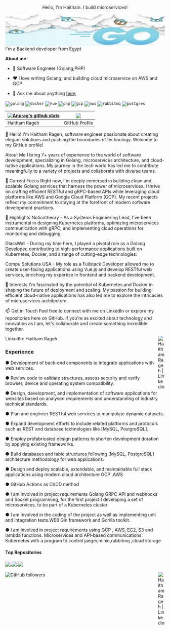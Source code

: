 <!--START_SECTION:badges-->
<!--END_SECTION:badges-->
<p align="center">
Hello, I'm Haitham. I build microservices!
</p>
<p align="center"><a href="https://github.com/haitham911"><img style="float: right;" width="100%" alt="Hello, I'm Haitham. I do open source!" src="./assets/goimage.jfif"  height="100px" /></a></p>

<br />

I'm a Backend developer from Egypt

**About me**

- 💼 Software Engineer (Golang,PHP)

- ❤️ I love writing Golang, and building cloud microservice on AWS and GCP

- 💬 Ask me about anything [here](https://github.com/haitham911/haitham911/issues)
<p float="left">
<code><img height="20" alt="golang" src="https://github.com/haitham911/haitham911/blob/main/assets/go.png"></code>
<code><img height="20" alt="docker" src="https://github.com/haitham911/haitham911/blob/main/assets/docker.png"></code>    
<code><img height="20" alt="kue" src="https://github.com/haitham911/haitham911/blob/main/assets/kube.png"></code> 
<code><img height="20" alt="php" src="https://github.com/haitham911/haitham911/blob/main/assets/php.png"></code>
<code><img height="20" alt="gcp" src="https://github.com/haitham911/haitham911/blob/main/assets/gcp.png"></code>
<code><img height="20" alt="aws" src="https://github.com/haitham911/haitham911/blob/main/assets/aws.png"></code>
<code><img height="20" alt="rabbitmq" src="https://github.com/haitham911/haitham911/blob/main/assets/rabbit.png"></code>    
<code><img height="20" alt="postgres" src="https://github.com/haitham911/haitham911/blob/main/assets/pg.png"></code>    
</p>
   

| <a href="https://github.com/anuraghazra/github-readme-stats"><img align="center" src="https://github-readme-stats.vercel.app/api?username=haitham911&show_icons=true&include_all_commits=true&theme=buefy&hide_border=true" alt="Anurag's github stats" /></a> | <a href="https://github.com/anuraghazra/github-readme-stats"><img align="center" src="https://github-readme-stats.vercel.app/api/top-langs/?username=haitham911&layout=compact&theme=buefy&hide_border=true" /></a> |
| ------------- | ------------- |
Haitham Rageh | GitHub Profile
👋 Hello! I'm Haitham Rageh, software engineer passionate about creating elegant solutions and pushing the boundaries of technology. Welcome to my GitHub profile!

About Me
I bring 7+ years of experience to the world of software development, specializing in Golang, microservices architecture, and cloud-native applications. My journey in the tech world has led me to contribute meaningfully to a variety of projects and collaborate with diverse teams.

🔭 Current Focus
Right now, I'm deeply immersed in building clean and scalable Golang services that harness the power of microservices. I thrive on crafting efficient RESTful and gRPC-based APIs while leveraging cloud platforms like AWS and Google Cloud Platform (GCP). My recent projects reflect my commitment to staying at the forefront of modern software development practices.

🌟 Highlights
Notiontheory - As a Systems Engineering Lead, I've been instrumental in designing Kubernetes platforms, optimizing microservices communication with gRPC, and implementing cloud operations for monitoring and debugging.

GlassWall - During my time here, I played a pivotal role as a Golang Developer, contributing to high-performance applications built on Kubernetes, Docker, and a range of cutting-edge technologies.

Compu Solutions USA - My role as a Fullstack Developer allowed me to create user-facing applications using Vue.js and develop RESTful web services, enriching my expertise in frontend and backend development.

🚀 Interests
I'm fascinated by the potential of Kubernetes and Docker in shaping the future of deployment and scaling. My passion for building efficient cloud-native applications has also led me to explore the intricacies of microservices architecture.

📫 Get in Touch
Feel free to connect with me on LinkedIn or explore my repositories here on GitHub. If you're as excited about technology and innovation as I am, let's collaborate and create something incredible together.

LinkedIn: Haitham Rageh <a href="https://www.linkedin.com/in/haitham-rageh-52b52a10b">
  <img align="right" alt="Haitham Rageh | Linkedin" width="21px" src="https://github.com/haitham911/haitham911.github.io/blob/main/assets/LinkedIn_icon.svg.png" />
</a>
### Experience 
<p>● Development of back-end components to integrate applications with web services.</p>
<p>● Review code to validate structures, assess security and verify browser, device and operating system compatibility.</p>
<p>● Design, development, and implementation of software applications for websites based on analysed requirements and understanding of industry technical standards.</p>
<p>● Plan and engineer RESTful web services to manipulate dynamic datasets.</p>
<p>● Expand development efforts to include related platforms and protocols such as REST and database technologies like [MySQL, PostgreSQL].</p>
<p>● Employ prefabricated design patterns to shorten development duration by applying existing frameworks.</p>
<p>● Build databases and table structures following [MySQL, PostgreSQL] architecture methodology for web applications.</p>
<p>● Design and deploy scalable, extendable, and maintainable full stack applications using modern cloud architecture GCP ,AWS</p>
<p>● GitHub Actions as CI/CD method</p>
<p>● I am involved in project requirements Golang GRPC API and webhooks and Socket programming, for the first project I developing a set of microservices, to be part of a Kubernetes cluster</p>
<p>● I am involved in the coding of the project as well as implementing unit and integration tests.WEB Gin framework and Gorilla toolkit.</p>
<p>● I am involved in project requirements using GCP , AWS, EC2, S3 and lambda functions. Microservices and API-based communications. Kubernetes with a program to control jaeger,minio,rabbitmq ,cloud storage</p>

#### Top Repositories


<a href="https://github.com/haitham911/fullstack">
  <img align="center" src="https://github-readme-stats.vercel.app/api/pin/?username=haitham911&repo=fullstack&theme=buefy" />
</a>
<a href="https://github.com/haitham911/cd0354-monolith-to-microservices-project">
  <img align="center" src="https://github-readme-stats.vercel.app/api/pin/?username=haitham911&repo=cd0354-monolith-to-microservices-project&theme=buefy" />
</a>
<a href="https://github.com/haitham911/email-microservice">
  <img align="center" src="https://github-readme-stats.vercel.app/api/pin/?username=haitham911&repo=email-microservice&theme=buefy" />
</a>
<br />
<br />
<img alt="GitHub followers" src="https://img.shields.io/github/followers/haitham911">
<a href="https://www.linkedin.com/in/haitham-rageh-52b52a10b">
  <img align="right" alt="Haitham Rageh | Linkedin" width="21px" src="https://github.com/haitham911/haitham911.github.io/blob/main/assets/LinkedIn_icon.svg.png" />
</a>

